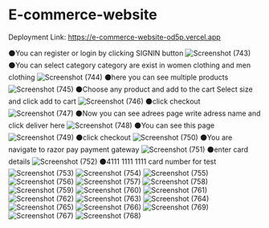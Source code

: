 # E-commerce-website

Deployment Link: https://e-commerce-website-od5p.vercel.app

⚫You can register or login by clicking SIGNIN button
![Screenshot (743)](https://github.com/user-attachments/assets/391e1f2d-6f5b-44b5-a41d-bed7133f76bf)
⚫You can select category category are exist in women clothing and men clothing
![Screenshot (744)](https://github.com/user-attachments/assets/f13570a7-e2d7-4a14-a029-b0b3b77bf8ce)
⚫here you can see multiple products
![Screenshot (745)](https://github.com/user-attachments/assets/51d4b18d-f4bc-4cfc-916c-788ba09f440b)
⚫Choose any product and add to the cart Select size and click add to cart
![Screenshot (746)](https://github.com/user-attachments/assets/5b760ad7-a45b-4538-91d1-0d333c6f5af7)
⚫click checkout
![Screenshot (747)](https://github.com/user-attachments/assets/a08aa555-4b0f-47cd-ac11-f4955df4115a)
⚫Now you can see adrees page write adress name and click deliver here
![Screenshot (748)](https://github.com/user-attachments/assets/5b004809-a267-4d8b-b5d2-15098f906513)
⚫You can see this page
![Screenshot (749)](https://github.com/user-attachments/assets/a8dcfb9f-b82b-49e3-8694-2864cbc5e901)
⚫click checkout
![Screenshot (750)](https://github.com/user-attachments/assets/bb2df37d-25d2-4c7f-91f0-7d4d42c1024e)
⚫You are navigate to razor pay payment gateway
![Screenshot (751)](https://github.com/user-attachments/assets/9511d287-c59f-4bc1-aea3-0870fba9fa22)
⚫enter card details
![Screenshot (752)](https://github.com/user-attachments/assets/e5604d25-ddb8-46d3-8089-582afca2f68e)
⚫4111 1111 1111 card number for test
![Screenshot (753)](https://github.com/user-attachments/assets/162668c7-4d6b-4c65-8da3-a3eeb3a64d56)
![Screenshot (754)](https://github.com/user-attachments/assets/8879985f-c154-4632-bdd2-5c39ff1585db)
![Screenshot (755)](https://github.com/user-attachments/assets/7502eaf1-2c92-42b9-b8dc-b4360ef93e1b)
![Screenshot (756)](https://github.com/user-attachments/assets/a2f7e00a-568f-492d-a386-b80aff22af3a)
![Screenshot (757)](https://github.com/user-attachments/assets/c8c86ab4-977e-4a78-88fd-b057257036fa)
![Screenshot (758)](https://github.com/user-attachments/assets/98b8dff3-9e49-47d4-91c7-df3d70f0393d)
![Screenshot (759)](https://github.com/user-attachments/assets/db8cde5f-e219-43a6-9bad-a3cd1ca440c4)
![Screenshot (760)](https://github.com/user-attachments/assets/122f2eff-0ed3-4fd3-b9cc-3d2cd763df03)
![Screenshot (761)](https://github.com/user-attachments/assets/ceb125e7-4d4f-4bd9-beae-2ffcee2f4dcb)
![Screenshot (762)](https://github.com/user-attachments/assets/a9ad12ff-b9a1-468a-b733-82d5ceb6b1cd)
![Screenshot (763)](https://github.com/user-attachments/assets/466446ec-bc5e-4519-ab91-1aa395addf93)
![Screenshot (764)](https://github.com/user-attachments/assets/b83cf2fe-47d6-4c07-a09b-6d1bf4c9bcd5)
![Screenshot (765)](https://github.com/user-attachments/assets/ec96076e-7ec0-4903-bfbb-d4816d015b52)
![Screenshot (766)](https://github.com/user-attachments/assets/251d1338-5d44-4b20-b041-f874060c9757)
![Screenshot (769)](https://github.com/user-attachments/assets/55f578d7-91cd-4874-aea5-9545781386f8)
![Screenshot (767)](https://github.com/user-attachments/assets/66024261-de8b-4031-b177-55e179b9664d)
![Screenshot (768)](https://github.com/user-attachments/assets/7f47f0a5-46a8-4926-b6a2-ff49705b4527)
